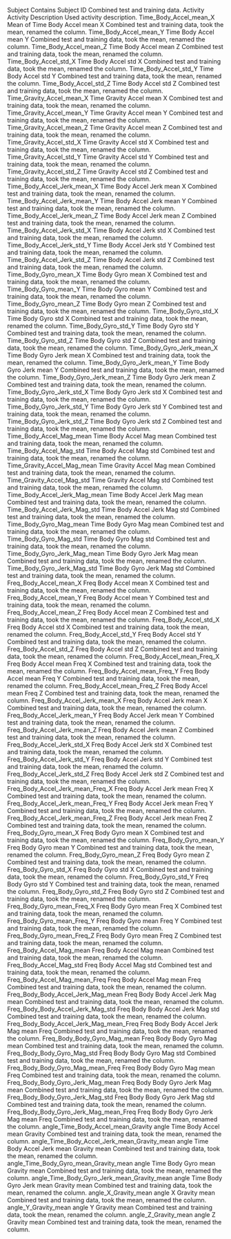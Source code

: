 Subject        Contains Subject ID 	Combined test and training data.
Activity	Activity Description 	Used activity description.
Time_Body_Accel_mean_X	Mean of Time Body Accel mean X	Combined test and training data, took the mean, renamed the column.
Time_Body_Accel_mean_Y	 Time Body Accel mean Y	Combined test and training data, took the mean, renamed the column.
Time_Body_Accel_mean_Z	 Time Body Accel mean Z	Combined test and training data, took the mean, renamed the column.
Time_Body_Accel_std_X	 Time Body Accel std X	Combined test and training data, took the mean, renamed the column.
Time_Body_Accel_std_Y	 Time Body Accel std Y	Combined test and training data, took the mean, renamed the column.
Time_Body_Accel_std_Z	 Time Body Accel std Z	Combined test and training data, took the mean, renamed the column.
Time_Gravity_Accel_mean_X	 Time Gravity Accel mean X	Combined test and training data, took the mean, renamed the column.
Time_Gravity_Accel_mean_Y	 Time Gravity Accel mean Y	Combined test and training data, took the mean, renamed the column.
Time_Gravity_Accel_mean_Z	 Time Gravity Accel mean Z	Combined test and training data, took the mean, renamed the column.
Time_Gravity_Accel_std_X	 Time Gravity Accel std X	Combined test and training data, took the mean, renamed the column.
Time_Gravity_Accel_std_Y	 Time Gravity Accel std Y	Combined test and training data, took the mean, renamed the column.
Time_Gravity_Accel_std_Z	 Time Gravity Accel std Z	Combined test and training data, took the mean, renamed the column.
Time_Body_Accel_Jerk_mean_X	 Time Body Accel Jerk mean X	Combined test and training data, took the mean, renamed the column.
Time_Body_Accel_Jerk_mean_Y	 Time Body Accel Jerk mean Y	Combined test and training data, took the mean, renamed the column.
Time_Body_Accel_Jerk_mean_Z	 Time Body Accel Jerk mean Z	Combined test and training data, took the mean, renamed the column.
Time_Body_Accel_Jerk_std_X	 Time Body Accel Jerk std X	Combined test and training data, took the mean, renamed the column.
Time_Body_Accel_Jerk_std_Y	 Time Body Accel Jerk std Y	Combined test and training data, took the mean, renamed the column.
Time_Body_Accel_Jerk_std_Z	 Time Body Accel Jerk std Z	Combined test and training data, took the mean, renamed the column.
Time_Body_Gyro_mean_X	 Time Body Gyro mean X	Combined test and training data, took the mean, renamed the column.
Time_Body_Gyro_mean_Y	 Time Body Gyro mean Y	Combined test and training data, took the mean, renamed the column.
Time_Body_Gyro_mean_Z	 Time Body Gyro mean Z	Combined test and training data, took the mean, renamed the column.
Time_Body_Gyro_std_X	 Time Body Gyro std X	Combined test and training data, took the mean, renamed the column.
Time_Body_Gyro_std_Y	 Time Body Gyro std Y	Combined test and training data, took the mean, renamed the column.
Time_Body_Gyro_std_Z	 Time Body Gyro std Z	Combined test and training data, took the mean, renamed the column.
Time_Body_Gyro_Jerk_mean_X	 Time Body Gyro Jerk mean X	Combined test and training data, took the mean, renamed the column.
Time_Body_Gyro_Jerk_mean_Y	 Time Body Gyro Jerk mean Y	Combined test and training data, took the mean, renamed the column.
Time_Body_Gyro_Jerk_mean_Z	 Time Body Gyro Jerk mean Z	Combined test and training data, took the mean, renamed the column.
Time_Body_Gyro_Jerk_std_X	 Time Body Gyro Jerk std X	Combined test and training data, took the mean, renamed the column.
Time_Body_Gyro_Jerk_std_Y	 Time Body Gyro Jerk std Y	Combined test and training data, took the mean, renamed the column.
Time_Body_Gyro_Jerk_std_Z	 Time Body Gyro Jerk std Z	Combined test and training data, took the mean, renamed the column.
Time_Body_Accel_Mag_mean	 Time Body Accel Mag mean	Combined test and training data, took the mean, renamed the column.
Time_Body_Accel_Mag_std	 Time Body Accel Mag std	Combined test and training data, took the mean, renamed the column.
Time_Gravity_Accel_Mag_mean	 Time Gravity Accel Mag mean	Combined test and training data, took the mean, renamed the column.
Time_Gravity_Accel_Mag_std	 Time Gravity Accel Mag std	Combined test and training data, took the mean, renamed the column.
Time_Body_Accel_Jerk_Mag_mean	 Time Body Accel Jerk Mag mean	Combined test and training data, took the mean, renamed the column.
Time_Body_Accel_Jerk_Mag_std	 Time Body Accel Jerk Mag std	Combined test and training data, took the mean, renamed the column.
Time_Body_Gyro_Mag_mean	 Time Body Gyro Mag mean	Combined test and training data, took the mean, renamed the column.
Time_Body_Gyro_Mag_std	 Time Body Gyro Mag std	Combined test and training data, took the mean, renamed the column.
Time_Body_Gyro_Jerk_Mag_mean	 Time Body Gyro Jerk Mag mean	Combined test and training data, took the mean, renamed the column.
Time_Body_Gyro_Jerk_Mag_std	 Time Body Gyro Jerk Mag std	Combined test and training data, took the mean, renamed the column.
Freq_Body_Accel_mean_X	 Freq Body Accel mean X	Combined test and training data, took the mean, renamed the column.
Freq_Body_Accel_mean_Y	 Freq Body Accel mean Y	Combined test and training data, took the mean, renamed the column.
Freq_Body_Accel_mean_Z	 Freq Body Accel mean Z	Combined test and training data, took the mean, renamed the column.
Freq_Body_Accel_std_X	 Freq Body Accel std X	Combined test and training data, took the mean, renamed the column.
Freq_Body_Accel_std_Y	 Freq Body Accel std Y	Combined test and training data, took the mean, renamed the column.
Freq_Body_Accel_std_Z	 Freq Body Accel std Z	Combined test and training data, took the mean, renamed the column.
Freq_Body_Accel_mean_Freq_X	 Freq Body Accel mean Freq X	Combined test and training data, took the mean, renamed the column.
Freq_Body_Accel_mean_Freq_Y	 Freq Body Accel mean Freq Y	Combined test and training data, took the mean, renamed the column.
Freq_Body_Accel_mean_Freq_Z	 Freq Body Accel mean Freq Z	Combined test and training data, took the mean, renamed the column.
Freq_Body_Accel_Jerk_mean_X	 Freq Body Accel Jerk mean X	Combined test and training data, took the mean, renamed the column.
Freq_Body_Accel_Jerk_mean_Y	 Freq Body Accel Jerk mean Y	Combined test and training data, took the mean, renamed the column.
Freq_Body_Accel_Jerk_mean_Z	 Freq Body Accel Jerk mean Z	Combined test and training data, took the mean, renamed the column.
Freq_Body_Accel_Jerk_std_X	 Freq Body Accel Jerk std X	Combined test and training data, took the mean, renamed the column.
Freq_Body_Accel_Jerk_std_Y	 Freq Body Accel Jerk std Y	Combined test and training data, took the mean, renamed the column.
Freq_Body_Accel_Jerk_std_Z	 Freq Body Accel Jerk std Z	Combined test and training data, took the mean, renamed the column.
Freq_Body_Accel_Jerk_mean_Freq_X	 Freq Body Accel Jerk mean Freq X	Combined test and training data, took the mean, renamed the column.
Freq_Body_Accel_Jerk_mean_Freq_Y	 Freq Body Accel Jerk mean Freq Y	Combined test and training data, took the mean, renamed the column.
Freq_Body_Accel_Jerk_mean_Freq_Z	 Freq Body Accel Jerk mean Freq Z	Combined test and training data, took the mean, renamed the column.
Freq_Body_Gyro_mean_X	 Freq Body Gyro mean X	Combined test and training data, took the mean, renamed the column.
Freq_Body_Gyro_mean_Y	 Freq Body Gyro mean Y	Combined test and training data, took the mean, renamed the column.
Freq_Body_Gyro_mean_Z	 Freq Body Gyro mean Z	Combined test and training data, took the mean, renamed the column.
Freq_Body_Gyro_std_X	 Freq Body Gyro std X	Combined test and training data, took the mean, renamed the column.
Freq_Body_Gyro_std_Y	 Freq Body Gyro std Y	Combined test and training data, took the mean, renamed the column.
Freq_Body_Gyro_std_Z	 Freq Body Gyro std Z	Combined test and training data, took the mean, renamed the column.
Freq_Body_Gyro_mean_Freq_X	 Freq Body Gyro mean Freq X	Combined test and training data, took the mean, renamed the column.
Freq_Body_Gyro_mean_Freq_Y	 Freq Body Gyro mean Freq Y	Combined test and training data, took the mean, renamed the column.
Freq_Body_Gyro_mean_Freq_Z	 Freq Body Gyro mean Freq Z	Combined test and training data, took the mean, renamed the column.
Freq_Body_Accel_Mag_mean	 Freq Body Accel Mag mean	Combined test and training data, took the mean, renamed the column.
Freq_Body_Accel_Mag_std	 Freq Body Accel Mag std	Combined test and training data, took the mean, renamed the column.
Freq_Body_Accel_Mag_mean_Freq	 Freq Body Accel Mag mean Freq	Combined test and training data, took the mean, renamed the column.
Freq_Body_Body_Accel_Jerk_Mag_mean	 Freq Body Body Accel Jerk Mag mean	Combined test and training data, took the mean, renamed the column.
Freq_Body_Body_Accel_Jerk_Mag_std	 Freq Body Body Accel Jerk Mag std	Combined test and training data, took the mean, renamed the column.
Freq_Body_Body_Accel_Jerk_Mag_mean_Freq	 Freq Body Body Accel Jerk Mag mean Freq	Combined test and training data, took the mean, renamed the column.
Freq_Body_Body_Gyro_Mag_mean	 Freq Body Body Gyro Mag mean	Combined test and training data, took the mean, renamed the column.
Freq_Body_Body_Gyro_Mag_std	 Freq Body Body Gyro Mag std	Combined test and training data, took the mean, renamed the column.
Freq_Body_Body_Gyro_Mag_mean_Freq	 Freq Body Body Gyro Mag mean Freq	Combined test and training data, took the mean, renamed the column.
Freq_Body_Body_Gyro_Jerk_Mag_mean	 Freq Body Body Gyro Jerk Mag mean	Combined test and training data, took the mean, renamed the column.
Freq_Body_Body_Gyro_Jerk_Mag_std	 Freq Body Body Gyro Jerk Mag std	Combined test and training data, took the mean, renamed the column.
Freq_Body_Body_Gyro_Jerk_Mag_mean_Freq	 Freq Body Body Gyro Jerk Mag mean Freq	Combined test and training data, took the mean, renamed the column.
angle_Time_Body_Accel_mean_Gravity	 angle Time Body Accel mean Gravity	Combined test and training data, took the mean, renamed the column.
angle_Time_Body_Accel_Jerk_mean_Gravity_mean	 angle Time Body Accel Jerk mean Gravity mean	Combined test and training data, took the mean, renamed the column.
angle_Time_Body_Gyro_mean_Gravity_mean	 angle Time Body Gyro mean Gravity mean	Combined test and training data, took the mean, renamed the column.
angle_Time_Body_Gyro_Jerk_mean_Gravity_mean	 angle Time Body Gyro Jerk mean Gravity mean	Combined test and training data, took the mean, renamed the column.
angle_X_Gravity_mean	 angle X Gravity mean	Combined test and training data, took the mean, renamed the column.
angle_Y_Gravity_mean	 angle Y Gravity mean	Combined test and training data, took the mean, renamed the column.
angle_Z_Gravity_mean	 angle Z Gravity mean	Combined test and training data, took the mean, renamed the column.